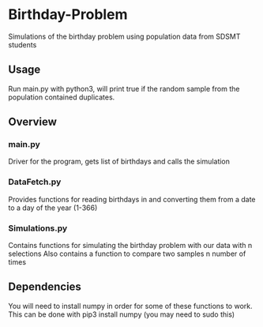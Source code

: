 # Birthday-Problem
Simulations of the birthday problem using population data from SDSMT students

## Usage
Run main.py with python3, will print true if the random sample from the population contained duplicates.

## Overview

### main.py
Driver for the program, gets list of birthdays and calls the simulation

### DataFetch.py
Provides functions for reading birthdays in and converting them from a date to a day of the year (1-366)

### Simulations.py
Contains functions for simulating the birthday problem with our data with n selections
Also contains a function to compare two samples n number of times

## Dependencies
You will need to install numpy in order for some of these functions to work. This can be done with
pip3 install numpy (you may need to sudo this)
